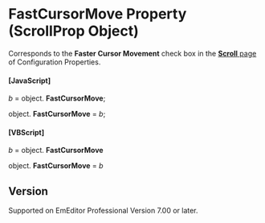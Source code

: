 # FastCursorMove Property (ScrollProp Object)

Corresponds to the **Faster Cursor Movement** check box in the
[**Scroll** page](../../dlg/properties/scroll/index) of Configuration Properties.

#### \[JavaScript\]

_b_ =
object. **FastCursorMove**;

object. **FastCursorMove** = _b_;

#### \[VBScript\]

_b_ =
object. **FastCursorMove**

object. **FastCursorMove** = _b_

## Version

Supported on EmEditor Professional Version 7.00 or later.
